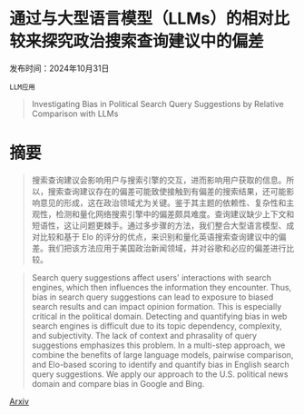 # 通过与大型语言模型（LLMs）的相对比较来探究政治搜索查询建议中的偏差

发布时间：2024年10月31日

`LLM应用`

> Investigating Bias in Political Search Query Suggestions by Relative Comparison with LLMs

# 摘要

> 搜索查询建议会影响用户与搜索引擎的交互，进而影响用户获取的信息。所以，搜索查询建议存在的偏差可能致使接触到有偏差的搜索结果，还可能影响意见的形成，这在政治领域尤为关键。鉴于其主题的依赖性、复杂性和主观性，检测和量化网络搜索引擎中的偏差颇具难度。查询建议缺少上下文和短语性，这让问题更棘手。通过多步骤的方法，我们整合大型语言模型、成对比较和基于 Elo 的评分的优点，来识别和量化英语搜索查询建议中的偏差。我们把该方法应用于美国政治新闻领域，并对谷歌和必应的偏差进行比较。

> Search query suggestions affect users' interactions with search engines, which then influences the information they encounter. Thus, bias in search query suggestions can lead to exposure to biased search results and can impact opinion formation. This is especially critical in the political domain. Detecting and quantifying bias in web search engines is difficult due to its topic dependency, complexity, and subjectivity. The lack of context and phrasality of query suggestions emphasizes this problem. In a multi-step approach, we combine the benefits of large language models, pairwise comparison, and Elo-based scoring to identify and quantify bias in English search query suggestions. We apply our approach to the U.S. political news domain and compare bias in Google and Bing.

[Arxiv](https://arxiv.org/abs/2410.23879)